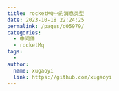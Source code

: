 ```yaml
---
title: rocketMQ中的消息类型
date: 2023-10-18 22:24:25
permalink: /pages/d05979/
categories:
  - 中间件
  - rocketMq
tags:
  - 
author: 
  name: xugaoyi
  link: https://github.com/xugaoyi
---
```

